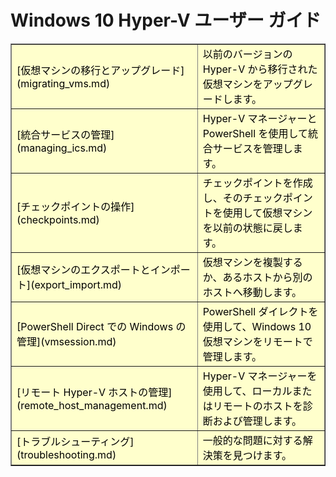 # Windows 10 Hyper-V ユーザー ガイド

<table border="1" style="background-color:FFFFCC;border-collapse:collapse;border:1px solid FFCC00;color:000000;width:100%" cellpadding="15" cellspacing="3">
<tr><td>
[仮想マシンの移行とアップグレード](migrating_vms.md) </td><td>以前のバージョンの Hyper-V から移行された仮想マシンをアップグレードします。</td></tr>
<tr><td>
[統合サービスの管理](managing_ics.md) </td><td>Hyper-V マネージャーと PowerShell を使用して統合サービスを管理します。</td></tr>
<tr><td>
[チェックポイントの操作](checkpoints.md) </td><td>チェックポイントを作成し、そのチェックポイントを使用して仮想マシンを以前の状態に戻します。</td></tr>
<tr><td>
[仮想マシンのエクスポートとインポート](export_import.md) </td><td>仮想マシンを複製するか、あるホストから別のホストへ移動します。 </td></tr>
<tr><td>
[PowerShell Direct での Windows の管理](vmsession.md) </td><td>PowerShell ダイレクトを使用して、Windows 10 仮想マシンをリモートで管理します。 </td></tr>
<tr><td>
[リモート Hyper-V ホストの管理](remote_host_management.md) </td><td> Hyper-V マネージャーを使用して、ローカルまたはリモートのホストを診断および管理します。 </td></tr>
<tr><td>
[トラブルシューティング](troubleshooting.md) </td><td> 一般的な問題に対する解決策を見つけます。 </td></tr>
</table>







